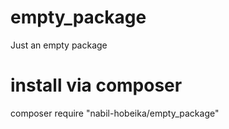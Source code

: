 # empty_package
Just an empty package

# install via composer
composer require "nabil-hobeika/empty_package"
